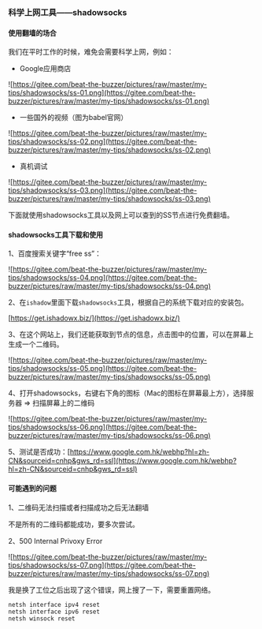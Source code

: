 ### 科学上网工具——shadowsocks

#### 使用翻墙的场合

我们在平时工作的时候，难免会需要科学上网，例如：

 - Google应用商店

 ![https://gitee.com/beat-the-buzzer/pictures/raw/master/my-tips/shadowsocks/ss-01.png](https://gitee.com/beat-the-buzzer/pictures/raw/master/my-tips/shadowsocks/ss-01.png)

 - 一些国外的视频（图为babel官网）

  ![https://gitee.com/beat-the-buzzer/pictures/raw/master/my-tips/shadowsocks/ss-02.png](https://gitee.com/beat-the-buzzer/pictures/raw/master/my-tips/shadowsocks/ss-02.png)

 - 真机调试

  ![https://gitee.com/beat-the-buzzer/pictures/raw/master/my-tips/shadowsocks/ss-03.png](https://gitee.com/beat-the-buzzer/pictures/raw/master/my-tips/shadowsocks/ss-03.png)

下面就使用shadowsocks工具以及网上可以查到的SS节点进行免费翻墙。

#### shadowsocks工具下载和使用

1、百度搜索关键字“free ss”：

![https://gitee.com/beat-the-buzzer/pictures/raw/master/my-tips/shadowsocks/ss-04.png](https://gitee.com/beat-the-buzzer/pictures/raw/master/my-tips/shadowsocks/ss-04.png)

2、在`ishadow`里面下载`shadowsocks`工具，根据自己的系统下载对应的安装包。

[https://get.ishadowx.biz/](https://get.ishadowx.biz/)

3、在这个网站上，我们还能获取到节点的信息，点击图中的位置，可以在屏幕上生成一个二维码。

![https://gitee.com/beat-the-buzzer/pictures/raw/master/my-tips/shadowsocks/ss-05.png](https://gitee.com/beat-the-buzzer/pictures/raw/master/my-tips/shadowsocks/ss-05.png)

4、打开shadowsocks，右键右下角的图标（Mac的图标在屏幕最上方），选择服务器 => 扫描屏幕上的二维码

![https://gitee.com/beat-the-buzzer/pictures/raw/master/my-tips/shadowsocks/ss-06.png](https://gitee.com/beat-the-buzzer/pictures/raw/master/my-tips/shadowsocks/ss-06.png)


5、测试是否成功：[https://www.google.com.hk/webhp?hl=zh-CN&sourceid=cnhp&gws_rd=ssl](https://www.google.com.hk/webhp?hl=zh-CN&sourceid=cnhp&gws_rd=ssl)


#### 可能遇到的问题

1、二维码无法扫描或者扫描成功之后无法翻墙

不是所有的二维码都能成功，要多次尝试。

2、500 Internal Privoxy Error

![https://gitee.com/beat-the-buzzer/pictures/raw/master/my-tips/shadowsocks/ss-07.png](https://gitee.com/beat-the-buzzer/pictures/raw/master/my-tips/shadowsocks/ss-07.png)

我是换了工位之后出现了这个错误，网上搜了一下，需要重置网络。

```shell
netsh interface ipv4 reset
netsh interface ipv6 reset
netsh winsock reset
```


